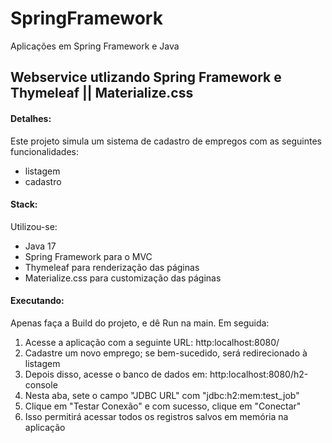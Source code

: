 # SpringFramework
Aplicações em Spring Framework e Java 

## Webservice utlizando Spring Framework e Thymeleaf || Materialize.css

#### Detalhes:
Este projeto simula um sistema de cadastro de empregos com as seguintes funcionalidades: 
- listagem
- cadastro

#### Stack:
Utilizou-se:
- Java 17
- Spring Framework para o MVC
- Thymeleaf para renderização das páginas
- Materialize.css para customização das páginas

#### Executando:
Apenas faça a Build do projeto, e dê Run na main. Em seguida:
1. Acesse a aplicação com a seguinte URL: http:localhost:8080/
2. Cadastre um novo emprego; se bem-sucedido, será redirecionado à listagem
3. Depois disso, acesse o banco de dados em: http:localhost:8080/h2-console
4. Nesta aba, sete o campo "JDBC URL" com "jdbc:h2:mem:test_job"
5. Clique em "Testar Conexão" e com sucesso, clique em "Conectar"
6. Isso permitirá acessar todos os registros salvos em memória na aplicação
